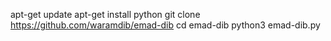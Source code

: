 apt-get update
apt-get install python
git clone https://github.com/waramdib/emad-dib
cd emad-dib
python3 emad-dib.py
